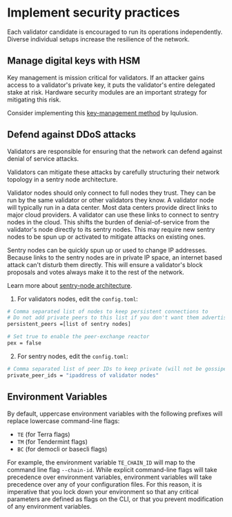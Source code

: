 # Implement security practices

Each validator candidate is encouraged to run its operations independently. Diverse individual setups increase the resilience of the network.

## Manage digital keys with HSM

Key management is mission critical for validators. If an attacker gains access to a validator's private key, it puts the validator's entire delegated stake at risk. Hardware security modules are an important strategy for mitigating this risk.

Consider implementing this [key-management method](https://github.com/iqlusioninc/tmkms) by Iqulusion.

## Defend against DDoS attacks

Validators are responsible for ensuring that the network can defend against denial of service attacks.

Validators can mitigate these attacks by carefully structuring their network topology in a sentry node architecture.

Validator nodes should only connect to full nodes they trust. They can be run by the same validator or other validators they know. A validator node will typically run in a data center. Most data centers provide direct links to major cloud providers. A validator can use these links to connect to sentry nodes in the cloud. This shifts the burden of denial-of-service from the validator's node directly to its sentry nodes. This may require new sentry nodes to be spun up or activated to mitigate attacks on existing ones.

Sentry nodes can be quickly spun up or used to change IP addresses. Because links to the sentry nodes are in private IP space, an internet based attack can't disturb them directly. This will ensure a validator's block proposals and votes always make it to the rest of the network.

Learn more about [sentry-node architecture](https://forum.cosmos.network/t/sentry-node-architecture-overview/454).

1. For validators nodes, edit the `config.toml`:

```bash
# Comma separated list of nodes to keep persistent connections to
# Do not add private peers to this list if you don't want them advertised
persistent_peers =[list of sentry nodes]

# Set true to enable the peer-exchange reactor
pex = false
```

2. For sentry nodes, edit the `config.toml`:

```bash
# Comma separated list of peer IDs to keep private (will not be gossiped to other peers)
private_peer_ids = "ipaddress of validator nodes"
```

## Environment Variables

By default, uppercase environment variables with the following prefixes will replace lowercase command-line flags:

- `TE` \(for Terra flags\)
- `TM` \(for Tendermint flags\)
- `BC` \(for democli or basecli flags\)

For example, the environment variable `TE_CHAIN_ID` will map to the command line flag `--chain-id`. While explicit command-line flags will take precedence over environment variables, environment variables will take precedence over any of your configuration files. For this reason, it is imperative that you lock down your environment so that any critical parameters are defined as flags on the CLI, or that you prevent modification of any environment variables.
